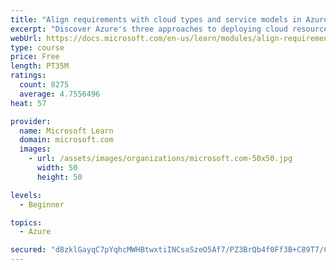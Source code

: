 ```yaml
---
title: "Align requirements with cloud types and service models in Azure"
excerpt: "Discover Azure's three approaches to deploying cloud resources -- public, private, and hybrid -- and learn the difference each makes in your Azure services."
webUrl: https://docs.microsoft.com/en-us/learn/modules/align-requirements-in-azure/
type: course
price: Free
length: PT35M
ratings:
  count: 8275
  average: 4.7556496
heat: 57

provider:
  name: Microsoft Learn
  domain: microsoft.com
  images:
    - url: /assets/images/organizations/microsoft.com-50x50.jpg
      width: 50
      height: 50

levels:
  - Beginner

topics:
  - Azure

secured: "d8zklGayqC7pYqhcMWHBtwxtiINCsaSzeO5Af7/PZ3BrQb4f0Ff3B+C89T7/CgvTNcovDrST4udYJa7bBR3YaaeSnZh7Nc1/a9Hr2Gjrc6XyaTNIPti6vm0JJSiXBqt9buvWzMi15NsfYqAWIvQ64Z+7MCOTtdt7q/Vpj2zIESUhCHUbAdjcAnEHn6XGkBkEQbAHxP1ID0VS8bgifKEz7dbsMyzxYcpCBsDOUzohOdyiWenOKpQrm8UTv7oK4JYI2VWGIXt/B5+C1BWm7SgWBAuirsEqfIcrMgp66HZgxcDj2RJerwsoRjbk4s+5Bv7A1wJ20oV33c4QVwiaijZS9hHqnlUWoMU/qd11nH1dHFDLRjT7z8KVWo+PgfUpNaPOeg2/iuY1ijLQOMGjEGSEzZUFP0gH89xSKDGsL/J37vE=;1U+C2VdkojgXtLA2pQ+Kqg=="
---
```


